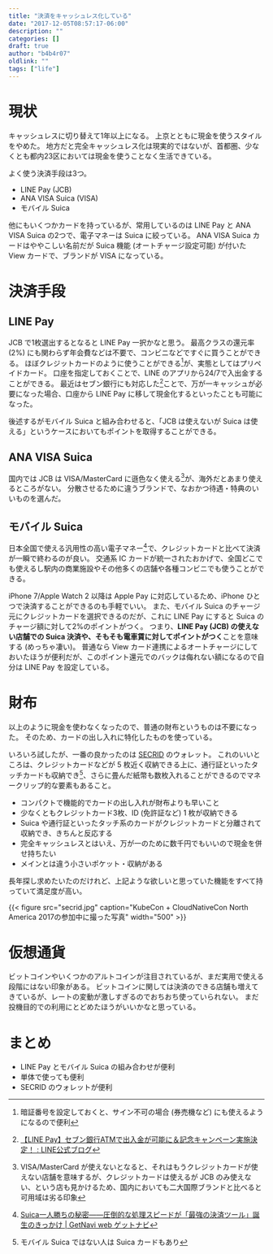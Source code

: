 ```yaml
---
title: "決済をキャッシュレス化している"
date: "2017-12-05T08:57:17-06:00"
description: ""
categories: []
draft: true
author: "b4b4r07"
oldlink: ""
tags: ["life"]
---
```


# 現状

キャッシュレスに切り替えて1年以上になる。
上京とともに現金を使うスタイルをやめた。
地方だと完全キャッシュレス化は現実的ではないが、首都圏、少なくとも都内23区においては現金を使うことなく生活できている。

よく使う決済手段は3つ。

- LINE Pay (JCB)
- ANA VISA Suica (VISA)
- モバイル Suica

他にもいくつかカードを持っているが、常用しているのは LINE Pay と ANA VISA Suica の2つで、電子マネーは Suica に絞っている。
ANA VISA Suica カードはややこしい名前だが Suica 機能 (オートチャージ設定可能) が付いた View カードで、ブランドが VISA になっている。

# 決済手段

## LINE Pay

JCB で1枚選出するとなると LINE Pay 一択かなと思う。
最高クラスの還元率 (2%) にも関わらず年会費などは不要で、コンビニなどですぐに買うことができる。
ほぼクレジットカードのように使うことができる[^1]が、実態としてはプリペイドカード。
口座を指定しておくことで、LINE のアプリから24/7で入出金することができる。
最近はセブン銀行にも対応した[^2]ことで、万が一キャッシュが必要になった場合、口座から LINE Pay に移して現金化するといったことも可能になった。

後述するがモバイル Suica と組み合わせると、「JCB は使えないが Suica は使える」というケースにおいてもポイントを取得することができる。

## ANA VISA Suica

国内では JCB は VISA/MasterCard に遜色なく使える[^3]が、海外だとあまり使えるところがない。
分散させるために違うブランドで、なおかつ待遇・特典のいいものを選んだ。

## モバイル Suica

日本全国で使える汎用性の高い電子マネー[^4]で、クレジットカードと比べて決済が一瞬で終わるのが良い。
交通系 IC カードが統一されたおかげで、全国どこでも使えるし駅内の商業施設やその他多くの店舗や各種コンビニでも使うことができる。

iPhone 7/Apple Watch 2 以降は Apple Pay に対応しているため、iPhone ひとつで決済することができるのも手軽でいい。
また、モバイル Suica のチャージ元にクレジットカードを選択できるのだが、これに LINE Pay にすると Suica のチャージ額に対して2%のポイントがつく。
つまり、**LINE Pay (JCB) の使えない店舗での Suica 決済や、そもそも電車賃に対してポイントがつく**ことを意味する (めっちゃ凄い)。
普通なら View カード連携によるオートチャージにしておいたほうが便利だが、このポイント還元でのバックは侮れない額になるので自分は LINE Pay を設定している。

# 財布

以上のように現金を使わなくなったので、普通の財布というものは不要になった。
そのため、カードの出し入れに特化したものを使っている。

いろいろ試したが、一番の良かったのは [SECRID](https://www.secrid.com/) のウォレット。
これのいいところは、クレジットカードなどが 5 枚近く収納できる上に、通行証といったタッチカードも収納でき[^5]、さらに畳んだ紙幣も数枚入れることができるのでマネークリップ的な要素もあること。

- コンパクトで機能的でカードの出し入れが財布よりも早いこと
- 少なくともクレジットカード3枚、ID (免許証など) 1 枚が収納できる
- Suica や通行証といったタッチ系のカードがクレジットカードと分離されて収納でき、きちんと反応する
- 完全キャッシュレスとはいえ、万が一のために数千円でもいいので現金を併せ持ちたい
- メインとは違う小さいポケット・収納がある

長年探し求めたいたのだけれど、上記ような欲しいと思っていた機能をすべて持っていて満足度が高い。

{{< figure src="secrid.jpg" caption="KubeCon + CloudNativeCon North America 2017の参加中に撮った写真" width="500" >}}


# 仮想通貨

ビットコインやいくつかのアルトコインが注目されているが、まだ実用で使える段階にはない印象がある。
ビットコインに関しては決済のできる店舗も増えてきているが、レートの変動が激しすぎるのでおちおち使っていられない。
まだ投機目的での利用にとどめたほうがいいかなと思っている。

# まとめ

- LINE Pay とモバイル Suica の組み合わせが便利
- 単体で使っても便利
- SECRID のウォレットが便利

[^1]: 暗証番号を設定しておくと、サイン不可の場合 (券売機など) にも使えるようになるので便利
[^2]: [【LINE Pay】セブン銀行ATMで出入金が可能に＆記念キャンペーン実施決定！ : LINE公式ブログ](http://official-blog.line.me/ja/archives/72422151.html)
[^3]: VISA/MasterCard が使えないとなると、それはもうクレジットカードが使えない店舗を意味するが、クレジットカードは使えるが JCB のみ使えない、という店も見かけるため、国内においても二大国際ブランドと比べると可用域は劣る印象
[^4]: [Suica一人勝ちの秘密――圧倒的な処理スピードが「最強の決済ツール」誕生のきっかけ | GetNavi web ゲットナビ](http://getnavi.jp/life/76952/)
[^5]: モバイル Suica ではない人は Suica カードもあり
